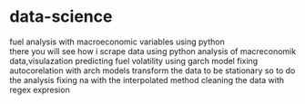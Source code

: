 # data-science
 fuel analysis with macroeconomic variables using python  
there you will see how i scrape data using python
analysis of macreconomik data,visulazation
predicting fuel volatility using garch model 
fixing autocorelation with arch models 
transform the data to be stationary so to do the analysis 
fixing na with the interpolated method 
cleaning the data with regex expresion 
